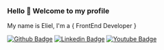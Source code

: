 
### Hello 👋 Welcome to my profile
My name is Eliel,
I'm a { FrontEnd Developer } 



[![Github Badge](https://img.shields.io/badge/-Github-000?style=flat-square&logo=Github&logoColor=white&link=https://github.com/Eliel5)](https://github.com/Eliel5)
[![Linkedin Badge](https://img.shields.io/badge/-LinkedIn-blue?style=flat-square&logo=Linkedin&logoColor=white&link=https://www.linkedin.com/in/ElielRibeiro/)](https://www.linkedin.com/in/eliel-ribeiro-8933b41a7/)
[![Youtube Badge](https://img.shields.io/badge/-YouTube-ff0000?style=flat-square&labelColor=ff0000&logo=youtube&logoColor=white&link=https://www.youtube.com/user/DrawCode)](https://www.youtube.com/user/DrawCode)


